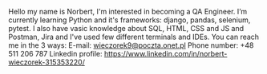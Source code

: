 Hello my name is Norbert,
I'm interested in becoming a QA Engineer.
I’m currently learning Python and it's frameworks: django, pandas, selenium, pytest.
I also have vasic knowledge about SQL, HTML, CSS and JS and Postman, Jira and I've used few different terminals and IDEs.
You can reach me in the 3 ways:
E-mail: wieczorek9@poczta.onet.pl
Phone number: +48 511 206 787
Linkedin profile: https://www.linkedin.com/in/norbert-wieczorek-315353220/

